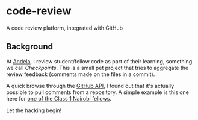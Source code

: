 # code-review
A code review platform, integrated with GitHub

## Background
At [Andela](http://andela.com), I review student/fellow code as part of their learning, something we call _Checkpoints_. This is a small pet project that tries to aggregate the review feedback (comments made on the files in a commit).

A quick browse through the [GitHub API](https://developer.github.com/v3/repos/comments/#get-a-single-commit-comment), I found out that it's actually possible to pull comments from a repository. A simple example is this one here for [one of the Class 1 Nairobi fellows](https://api.github.com/repos/andela-bkagia/php-checkpoints/comments).

Let the hacking begin!
